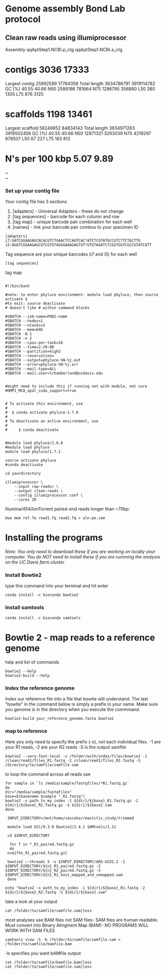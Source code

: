# Genome assembly Bond Lab protocol 

## Clean raw reads using illumiprocessor
Assembly                qqAptStep1.NCBI.p_ctg   qqAptStep1.NCBI.a_ctg
# contigs               3036                    17333
Largest contig          25992589                17784358
Total length            3634786791              3919114782
GC (%)                  40.55                   40.66
N50                     2589198                 781664
N75                     1298795                 356880
L50                     380                     1305
L75                     876                     3125
# scaffolds             1198                    13461
Largest scaffold        58246652                84834143
Total length            3634971263              3919502458
GC (%)                  40.55                   40.66
N50                     12871321                3263039
N75                     4219297                 878507
L50                     67                      227
L75                     183                     812
# N's per 100 kbp       5.07                    9.89
~                                                                                              
~                                                     

### Set up your contig file 
Your contig file has 3 sections 
1. [adapters] - Universal Adapters - these do not change 
2. [tag sequences] - barcode for each column and row
3. [tag map] - unique barcode pair combination for each well
4. [names] - link your barcode pair combos to your specimen ID

```
[adapters]
i7:GATCGGAAGAGCACACGTCTGAACTCCAGTCAC*ATCTCGTATGCCGTCTTCTGCTTG
i5:AGATCGGAAGAGCGTCGTGTAGGGAAAGAGTGT*GTGTAGATCTCGGTGGTCGCCGTATCATT
```
Tag sequence are your unique barcodes (i7 and i5) for each well
```
[tag sequences]
```
tag map
```

```


```
#!/bin/bash

#note: to enter phyluce environment: module load phyluce, then source activate $
#to exit: source deactivate
# doesn't like # within command blocks

#SBATCH --job-name=P002-name
#SBATCH --nodes=1
#SBATCH --ntasks=2                               
#SBATCH --mem=64G                               
#SBATCH -N 1
#SBATCH -n 2
#SBATCH --cpus-per-task=16
#SBATCH --time=2-20:00                          
#SBATCH --partition=high2                           
#SBATCH --reservation=                           
#SBATCH --output=phyluce-%N-%j.out               
#SBATCH --error=phyluce-%N-%j.err                
#SBATCH --mail-type=ALL                          
#SBATCH --mail-user=lchamberland@ucdavis.edu        


#might need to include this if running not with module, not sure
#OMPI_MCA_opal_cuda_support=true


# To activate this environment, use
#
#  $ conda activate phyluce-1.7.0
#
# To deactivate an active environment, use
#
#     $ conda deactivate


#module load phyluce/1.6.8
#module load phyluce
module load phyluce/1.7.1

source activate phyluce
#conda deactivate

cd yourdirectory

illumiprocessor \
    --input raw-reads/ \
    --output clean-reads \
    --config illumiprocessor.conf \
    --cores 20
```

Illumina/454/IonTorrent paired-end reads longer than ~70bp:

```
bwa mem ref.fa read1.fq read2.fq > aln-pe.sam
```

# Installing the programs
_Note: You only need to download these if you are working on locally your computer. You do NOT need to install these if you are runnning the analysis on the UC Davis farm cluster_

### Install Bowtie2 
type this command into your terminal and hit enter
```
conda install -c bioconda bowtie2
```
### Install samtools
```
conda install -c bioconda samtools
```

# Bowtie 2 - map reads to a reference genome
help and list of commands
```
bowtie2 --help
bowtie2-build --help
```
### Index the reference genome
Index our reference file into a file that bowtie will understand. The last "bowtie" in the command below is simply a prefix in your name. Make sure you genome is in the directory when you execute the commmand.

```
bowtie2-build your_reference_genome.fasta bowtie2
```
### map to reference 
Here you only need to specify the prefix (-x), not each individual files. -1 are your R1 reads, -2 are your R2 reads -S is the output samfile 
```
bowtie2 --very-fast-local -x /folder/with/index/files/bowtie2 -1 /clean/read1/files_R1.fastq -2 /clean/read1/files_R2.fastq -S /directory/to/samfile/samfile.sam
```
to loop the command across all reads use 
```
for sample in `ls /media/sample/fastqfiles/*R1.fastq.gz`
do
dir="/media/sample/fastqfiles"
base=$(basename $sample "_R1.fastq")
bowtie2 -x path_to_my_index -1 ${dir}/${base}_R1.fastq.gz -2 ${dir}/${base}_R2.fastq.gz -S ${dir}/${base}.sam
done
```

```
 INPUT_DIRECTORY=/mnt/home/vascokar/mastitis_study/trimmed

 module load GCC/9.3.0 Bowtie2/2.4.1 SAMtools/1.11

 cd $INPUT_DIRECTORY

  for f in *_R1_paired.fastq.gz
  do
 n=${f%%_R1_paired.fastq.gz} 

 bowtie2 –-threads 5 -x $INPUT_DIRECTORY/ARS-UCD1.2 -1 $INPUT_DIRECTORY/${n}_R1_paired.fastq.gz -2 $INPUT_DIRECTORY/${n}_R2_paired.fastq.gz -S $INPUT_DIRECTORY/${n}_R1_host_mapped_and_unmapped.sam
 done
 ```


```
echo "bowtie2 -x path_to_my_index -1 ${dir}/${base}_R1.fastq -2 ${dir}/${base}_R2.fastq -S ${dir}/${base}.sam"
```
take a look at your output
```
cat /folder/to/samfile/samfile.sam|less
```

most analyses use BAM files not SAM files- SAM files are human readable. Must convert into Binary Alingment Map (BAM)- NO PROGRAMS WILL WORK WITH SAM FILES
```
samtools view -S -b /folder/to/samfile/samfile.sam > /folder/to/samfile/bamfile.bam
```
-b specifies you want bAMfile output

```
cat /folder/to/samfile/bamfile.bam|less
cat /folder/to/samfile/samfile.sam|less
```



